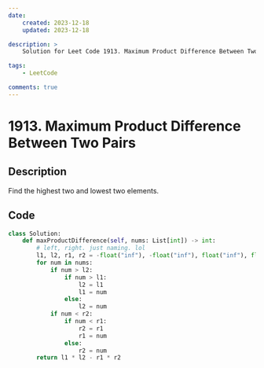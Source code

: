 ```yaml
---
date:
    created: 2023-12-18
    updated: 2023-12-18

description: >
    Solution for Leet Code 1913. Maximum Product Difference Between Two Pairs

tags:
    - LeetCode

comments: true
---
```

# 1913. Maximum Product Difference Between Two Pairs

## Description

Find the highest two and lowest two elements.

## Code

```python
class Solution:
    def maxProductDifference(self, nums: List[int]) -> int:
        # left, right. just naming. lol
        l1, l2, r1, r2 = -float("inf"), -float("inf"), float("inf"), float("inf")
        for num in nums:
            if num > l2:
                if num > l1:
                    l2 = l1
                    l1 = num
                else:
                    l2 = num
            if num < r2:
                if num < r1:
                    r2 = r1
                    r1 = num
                else:
                    r2 = num
        return l1 * l2 - r1 * r2
```